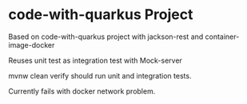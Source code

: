 # code-with-quarkus Project

Based on code-with-quarkus project with jackson-rest and container-image-docker

Reuses unit test as integration test with Mock-server

mvnw clean verify should run unit and integration tests.

Currently fails with docker network problem.
